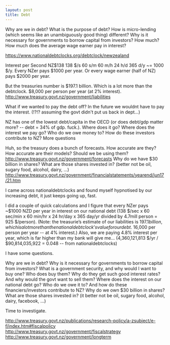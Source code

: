 ```yaml
---
layout: post
title: Debt
---
```


Why are we in debt?
What is the purpose of debt?
How is micro-lending (which seems like an unambiguously good thing) different?
Why is it necessary for governments to borrow capital from investors?
How much?
How much does the average wage earner pay in interest?

https://www.nationaldebtclocks.org/debtclock/newzealand

Interest per Second NZ$138
138 $/s 60 s/m 60 m/h 24 h/d 365 d/y ~= 1000 $/y. Every NZer pays $1000 per year. Or every wage earner (half of NZ) pays $2000 per year.

But the treasuries number is $197.1 billion. Which is a lot more than the debtclock. $8,000 per person per year (at 2% interest).
http://www.treasury.govt.nz/government/liabilities

What if we wanted to pay the debt off? In the future we wouldnt have to pay the interest. (!?!? assuming the govt didn't put us back in dept…)

NZ has one of the lowest debt/capita in the OECD (or does debt/gdp matter more? -- debt = 34% of gdp. fuck.).
Where does it go?
Where does the interest we pay go?
Who do we owe money to?
How do these investors contribute to NZ?
More questions

Huh, so the treasury does a bunch of forecasts. How accurate are they? How accurate are their models? Should we be using them? http://www.treasury.govt.nz/government/forecasts
Why do we have $30 billion in shares? What are those shares invested in? (better not be oil, sugary food, alcohol, dairy, ...) http://www.treasury.govt.nz/government/financialstatements/yearend/jun17/21.htm



I came across nationaldebtclocks and found myself hypnotised by our increasing debt, it just keeps going up, fast.

I did a couple of quick calculations and I figure that every NZer pays ~$1000 NZD per year in interest on our national debt (138 $/sec x 60 sec/min x 60 min/hr x 24 hr/day x 365 day/yr divided by 4.7mill person = 925 $/person). 
(Note: the treasurie’s estimate of our liabilities is $197.1 billion, which is a lot more than the nationaldebtclock’s value for our debt. ~$16,000 per person per year -- at 4% interest.)
Also, we are paying 4.8% interest per year, which is far higher than my bank will give me... (4,360,121,813 $/yr / $90,814,035,922 = 0.048 -- from nationaldebtclocks)

I have some questions.

Why are we in debt? Why is it necessary for governments to borrow capital from investors?
What is a government security, and why would I want to buy one? Who does buy them? Why do they get such good interest rates? And why would the govt want to sell them? 
Where does the interest on our national debt go? Who do we owe it to? And how do these financiers/investors contribute to NZ?
Why do we own $30 billion in shares? What are those shares invested in? (it better not be oil, sugary food, alcohol, dairy, facebook, ...) 

Time to investigate.

http://www.treasury.govt.nz/publications/research-policy/a-zsubject/e-f/index.htm#fiscalpolicy
http://www.treasury.govt.nz/government/fiscalstrategy
http://www.treasury.govt.nz/government/longterm

